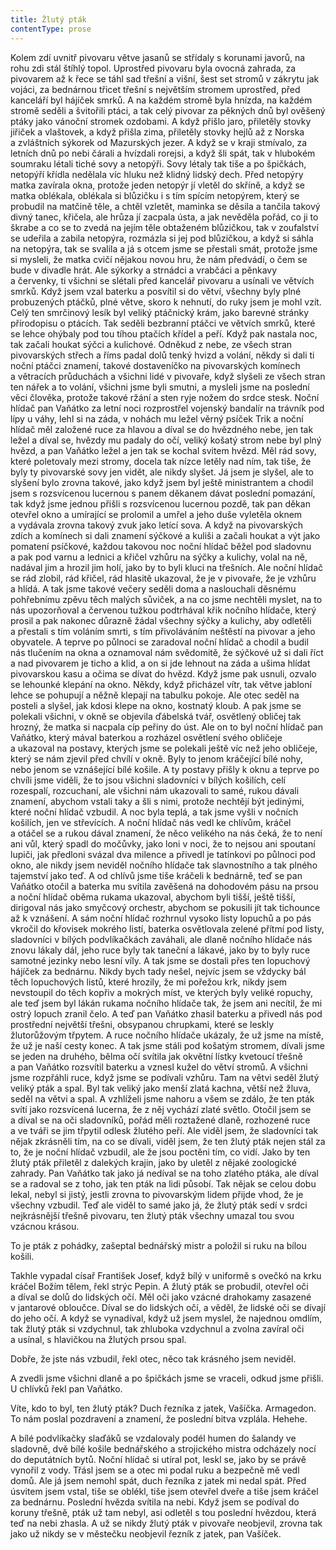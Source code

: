 ```yaml
---
title: Žlutý pták
contentType: prose
---
```


Kolem zdí uvnitř pivovaru větve jasanů se střídaly s korunami javorů, na rohu zdi stál štíhlý topol. Uprostřed pivovaru byla ovocná zahrada, za pivovarem až k řece se táhl sad třešní a višní, šest set stromů v zákrytu jak vojáci, za bednárnou třicet třešní s největším stromem uprostřed, před kanceláří byl hájíček smrků. A na každém stromě byla hnízda, na každém stromě seděli a švitořili ptáci, a tak celý pivovar za pěkných dnů byl ověšený ptáky jako vánoční stromek ozdobami. A když přišlo jaro, přiletěly stovky jiřiček a vlaštovek, a když přišla zima, přiletěly stovky hejlů až z Norska a zvláštních sýkorek od Mazurských jezer. A když se v kraji stmívalo, za letních dnů po nebi čárali a hvízdali rorejsi, a když šli spát, tak v hlubokém soumraku létali tiché sovy a netopýři. Sovy létaly tak tiše a po špičkách, netopýří křídla nedělala víc hluku než klidný lidský dech. Před netopýry matka zavírala okna, protože jeden netopýr jí vletěl do skříně, a když se matka oblékala, oblékala si blůzičku i s tím spícím netopýrem, který se probudil na matčině těle, a chtěl vzletět, maminka se děsila a tančila takový divný tanec, křičela, ale hrůza jí zacpala ústa, a jak nevěděla pořád, co ji to škrabe a co se to zvedá na jejím těle obtaženém blůzičkou, tak v zoufalství se udeřila a zabila netopýra, rozmázla si jej pod blůzičkou, a když si sáhla na netopýra, tak se svalila a já s otcem jsme se přestali smát, protože jsme si mysleli, že matka cvičí nějakou novou hru, že nám předvádí, o čem se bude v divadle hrát. Ale sýkorky a strnádci a vrabčáci a pěnkavy a červenky, ti všichni se slétali před kancelář pivovaru a usínali ve větvích smrků. Když jsem vzal baterku a posvítil si do větví, všechny byly plné probuzených ptáčků, plné větve, skoro k nehnutí, do ruky jsem je mohl vzít. Celý ten smrčinový lesík byl veliký ptáčnický krám, jako barevné stránky přírodopisu o ptácích. Tak seděli bezbranní ptáčci ve větvích smrků, které se lehce ohýbaly pod tou tíhou ptačích křídel a peří. Když pak nastala noc, tak začali houkat sýčci a kulichové. Odněkud z nebe, ze všech stran pivovarských střech a říms padal dolů tenký hvizd a volání, někdy si dali ti noční ptáčci znamení, takové dostaveníčko na pivovarských komínech a větracích průduchách a všichni lidé v pivovaře, když slyšeli ze všech stran ten nářek a to volání, všichni jsme byli smutni, a mysleli jsme na poslední věci člověka, protože takové ržání a sten ryje nožem do srdce stesk. Noční hlídač pan Vaňátko za letní noci rozprostřel vojenský bandalír na trávník pod lípy u váhy, lehl si na záda, v nohách mu ležel věrný psíček Trik a noční hlídač měl založené ruce za hlavou a díval se do hvězdného nebe, jen tak ležel a díval se, hvězdy mu padaly do očí, veliký košatý strom nebe byl plný hvězd, a pan Vaňátko ležel a jen tak se kochal svitem hvězd. Měl rád sovy, které poletovaly mezi stromy, docela tak nízce letěly nad ním, tak tiše, že byly ty pivovarské sovy jen vidět, ale nikdy slyšet. Já jsem je slyšel, ale to slyšení bylo zrovna takové, jako když jsem byl ještě ministrantem a chodil jsem s rozsvícenou lucernou s panem děkanem dávat poslední pomazání, tak když jsme jednou přišli s rozsvícenou lucernou pozdě, tak pan děkan otevřel okno a umírající se prolomil a umřel a jeho duše vyletěla oknem a vydávala zrovna takový zvuk jako letící sova. A když na pivovarských zdích a komínech si dali znamení sýčkové a kuliši a začali houkat a výt jako pomatení psíčkové, každou takovou noc noční hlídač běžel pod sladovnu a pak pod varnu a lednici a křičel vzhůru na sýčky a kulichy, volal na ně, nadával jim a hrozil jim holí, jako by to byli kluci na třešních. Ale noční hlídač se rád zlobil, rád křičel, rád hlasitě ukazoval, že je v pivovaře, že je vzhůru a hlídá. A tak jsme takové večery seděli doma a naslouchali děsnému pohřebnímu zpěvu těch malých sůviček, a na co jsme nechtěli myslet, na to nás upozorňoval a červenou tužkou podtrhával křik nočního hlídače, který prosil a pak nakonec důrazně žádal všechny sýčky a kulichy, aby odletěli a přestali s tím voláním smrti, s tím přivoláváním neštěstí na pivovar a jeho obyvatele. A teprve po půlnoci se zaradoval noční hlídač a chodil a budil nás tlučením na okna a oznamoval nám svědomitě, že sýčkové už si dali říct a nad pivovarem je ticho a klid, a on si jde lehnout na záda a ušima hlídat pivovarskou kasu a očima se dívat do hvězd. Když jsme pak usnuli, ozvalo se lehounké klepání na okno. Někdy, když přicházel vítr, tak větve jabloní lehce se pohupují a něžně klepají na tabulku pokoje. Ale otec seděl na posteli a slyšel, jak kdosi klepe na okno, kostnatý kloub. A pak jsme se polekali všichni, v okně se objevila ďábelská tvář, osvětlený obličej tak hrozný, že matka si nacpala cíp peřiny do úst. Ale on to byl noční hlídač pan Vaňátko, který mával baterkou a rozházel osvětlení svého obličeje a ukazoval na postavy, kterých jsme se polekali ještě víc než jeho obličeje, který se nám zjevil před chvílí v okně. Byly to jenom kráčející bílé nohy, nebo jenom se vznášející bílé košile. A ty postavy přišly k oknu a teprve po chvíli jsme viděli, že to jsou všichni sladovníci v bílých košilích, celí rozespalí, rozcuchaní, ale všichni nám ukazovali to samé, rukou dávali znamení, abychom vstali taky a šli s nimi, protože nechtějí být jedinými, které noční hlídač vzbudil. A noc byla teplá, a tak jsme vyšli v noč­ních košilích, jen ve střevících. A noční hlídač nás vedl ke chlívům, kráčel a otáčel se a rukou dával znamení, že něco velikého na nás čeká, že to není ani vůl, který spadl do močůvky, jako loni v noci, že to nejsou ani spoutaní lupiči, jak předloni svázal dva milence a přivedl je tatínkovi po půlnoci pod okno, ale nikdy jsem neviděl nočního hlídače tak slavnostního a tak plného tajemství jako teď. A od chlívů jsme tiše kráčeli k bednárně, teď se pan Vaňátko otočil a baterka mu svítila zavěšená na dohodovém pásu na prsou a noční hlídač oběma rukama ukazoval, abychom byli tišší, ještě tišší, dirigoval nás jako smyčcový orchestr, abychom se pokusili jít tak tichounce až k vznášení. A sám noční hlídač rozhrnul vysoko listy lopuchů a po pás vkročil do křovisek mokrého listí, baterka osvětlovala zelené přítmí pod listy, sladovníci v bílých podvlíkačkách zaváhali, ale dlaně nočního hlídače nás znovu lákaly dál, jeho ruce byly tak taneční a lákavé, jako by to byly ruce samotné jezinky nebo lesní víly. A tak jsme se dostali přes ten lopuchový hájíček za bednárnu. Nikdy bych tady nešel, nejvíc jsem se vždycky bál těch lopuchových listů, které hrozily, že mi pořežou krk, nikdy jsem nevstoupil do těch kopřiv a mokrých míst, ve kterých byly veliké ropuchy, ale teď jsem byl lákán rukama nočního hlídače tak, že jsem ani necítil, že mi ostrý lopuch zranil čelo. A teď pan Vaňátko zhasil baterku a přivedl nás pod prostřední největší třešni, obsypanou chrupkami, které se leskly žlutorůžovým třpytem. A ruce nočního hlídače ukázaly, že už jsme na místě, že už je naší cesty konec. A tak jsme stáli pod košatým stromem, dívali jsme se jeden na druhého, bělma očí svítila jak okvětní lístky kvetoucí třešně a pan Vaňátko rozsvítil baterku a vznesl kužel do větví stromů. A všichni jsme rozpřáhli ruce, když jsme se podívali vzhůru. Tam na větvi seděl žlutý veliký pták a spal. Byl tak veliký jako menší zlatá kachna, větší než žluva, seděl na větvi a spal. A vzhlíželi jsme nahoru a všem se zdálo, že ten pták svítí jako rozsvícená lucerna, že z něj vychází zlaté světlo. Otočil jsem se a díval se na oči sladovníků, pořád měli roztažené dlaně, rozhozené ruce a ve tváři se jim třpytil odlesk žlutého peří. Ale viděl jsem, že sladovníci tak nějak zkrásněli tím, na co se dívali, viděl jsem, že ten žlutý pták nejen stál za to, že je noční hlídač vzbudil, ale že jsou poctěni tím, co vidí. Jako by ten žlutý pták přiletěl z dalekých krajin, jako by uletěl z nějaké zoologické zahrady. Pan Vaňátko tak jako já nedíval se na toho zlatého ptáka, ale díval se a radoval se z toho, jak ten pták na lidi působí. Tak nějak se celou dobu lekal, nebyl si jistý, jestli zrovna to pivovarským lidem přijde vhod, že je všechny vzbudil. Teď ale viděl to samé jako já, že žlutý pták sedí v srdci nejkrásnější třešně pivovaru, ten žlutý pták všechny umazal tou svou vzácnou krásou.

To je pták z pohádky, zašeptal bednářský mistr a položil si ruku na bílou košili.

Takhle vypadal císař František Josef, když bílý v uniformě s ovečkó na krku kráčel Božím tělem, řekl strýc Pepin. A žlutý pták se probudil, otevřel oči a díval se dolů do lidských očí. Měl oči jako vzácné drahokamy zasazené v jantarové obloučce. Díval se do lidských očí, a věděl, že lidské oči se dívají do jeho očí. A když se vynadíval, když už jsem myslel, že najednou omdlím, tak žlutý pták si vzdychnul, tak zhluboka vzdychnul a zvolna zavíral oči a usínal, s hlavičkou na žlutých prsou spal.

Dobře, že jste nás vzbudil, řekl otec, něco tak krásného jsem neviděl.

A zvedli jsme všichni dlaně a po špičkách jsme se vraceli, odkud jsme přišli. U chlívků řekl pan Vaňátko.

Víte, kdo to byl, ten žlutý pták? Duch řezníka z jatek, Vašíčka. Armagedon. To nám poslal pozdravení a znamení, že poslední bitva vzplála. Hehehe.

A bílé podvlíkačky slaďáků se vzdalovaly podél humen do šalandy ve sladovně, dvě bílé košile bednářského a strojického mistra odcházely nocí do deputátních bytů. Noční hlídač si utíral pot, leskl se, jako by se právě vynořil z vody. Třásl jsem se a otec mi podal ruku a bezpečně mě vedl domů. Ale já jsem nemohl spát, duch řezníka z jatek mi nedal spát. Před úsvitem jsem vstal, tiše se oblékl, tiše jsem otevřel dveře a tiše jsem kráčel za bednárnu. Poslední hvězda svítila na nebi. Když jsem se podíval do koruny třešně, pták už tam nebyl, asi odletěl s tou poslední hvězdou, která teď na nebi zhasla. A už se nikdy žlutý pták v pivovaře neobjevil, zrovna tak jako už nikdy se v městečku neobjevil řezník z jatek, pan Vašíček.
